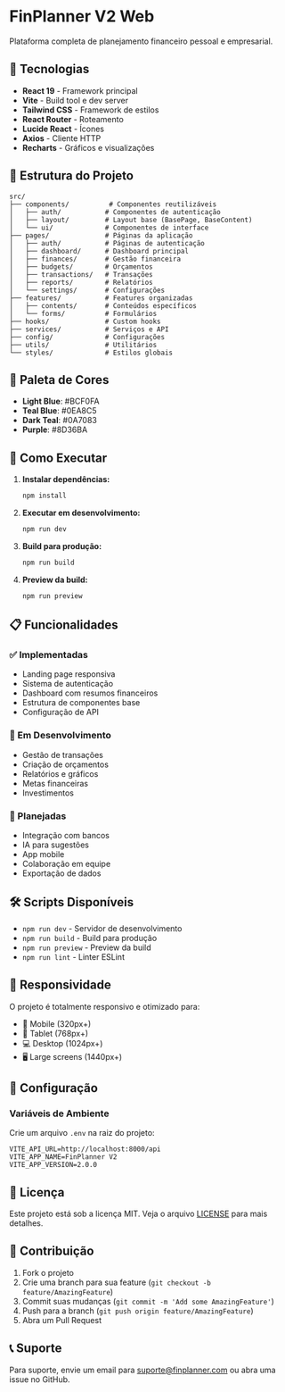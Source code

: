 # FinPlanner V2 Web

Plataforma completa de planejamento financeiro pessoal e empresarial.

## 🚀 Tecnologias

- **React 19** - Framework principal
- **Vite** - Build tool e dev server
- **Tailwind CSS** - Framework de estilos
- **React Router** - Roteamento
- **Lucide React** - Ícones
- **Axios** - Cliente HTTP
- **Recharts** - Gráficos e visualizações

## 📁 Estrutura do Projeto

```
src/
├── components/          # Componentes reutilizáveis
│   ├── auth/           # Componentes de autenticação
│   ├── layout/         # Layout base (BasePage, BaseContent)
│   └── ui/             # Componentes de interface
├── pages/              # Páginas da aplicação
│   ├── auth/           # Páginas de autenticação
│   ├── dashboard/      # Dashboard principal
│   ├── finances/       # Gestão financeira
│   ├── budgets/        # Orçamentos
│   ├── transactions/   # Transações
│   ├── reports/        # Relatórios
│   └── settings/       # Configurações
├── features/           # Features organizadas
│   ├── contents/       # Conteúdos específicos
│   └── forms/          # Formulários
├── hooks/              # Custom hooks
├── services/           # Serviços e API
├── config/             # Configurações
├── utils/              # Utilitários
└── styles/             # Estilos globais
```

## 🎨 Paleta de Cores

- **Light Blue**: #BCF0FA
- **Teal Blue**: #0EA8C5  
- **Dark Teal**: #0A7083
- **Purple**: #8D36BA

## 🚀 Como Executar

1. **Instalar dependências:**
   ```bash
   npm install
   ```

2. **Executar em desenvolvimento:**
   ```bash
   npm run dev
   ```

3. **Build para produção:**
   ```bash
   npm run build
   ```

4. **Preview da build:**
   ```bash
   npm run preview
   ```

## 📋 Funcionalidades

### ✅ Implementadas
- Landing page responsiva
- Sistema de autenticação
- Dashboard com resumos financeiros
- Estrutura de componentes base
- Configuração de API

### 🚧 Em Desenvolvimento
- Gestão de transações
- Criação de orçamentos
- Relatórios e gráficos
- Metas financeiras
- Investimentos

### 📅 Planejadas
- Integração com bancos
- IA para sugestões
- App mobile
- Colaboração em equipe
- Exportação de dados

## 🛠️ Scripts Disponíveis

- `npm run dev` - Servidor de desenvolvimento
- `npm run build` - Build para produção
- `npm run preview` - Preview da build
- `npm run lint` - Linter ESLint

## 📱 Responsividade

O projeto é totalmente responsivo e otimizado para:
- 📱 Mobile (320px+)
- 📱 Tablet (768px+)
- 💻 Desktop (1024px+)
- 🖥️ Large screens (1440px+)

## 🔧 Configuração

### Variáveis de Ambiente

Crie um arquivo `.env` na raiz do projeto:

```env
VITE_API_URL=http://localhost:8000/api
VITE_APP_NAME=FinPlanner V2
VITE_APP_VERSION=2.0.0
```

## 📄 Licença

Este projeto está sob a licença MIT. Veja o arquivo [LICENSE](LICENSE) para mais detalhes.

## 🤝 Contribuição

1. Fork o projeto
2. Crie uma branch para sua feature (`git checkout -b feature/AmazingFeature`)
3. Commit suas mudanças (`git commit -m 'Add some AmazingFeature'`)
4. Push para a branch (`git push origin feature/AmazingFeature`)
5. Abra um Pull Request

## 📞 Suporte

Para suporte, envie um email para suporte@finplanner.com ou abra uma issue no GitHub.
